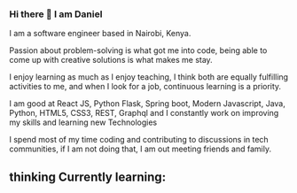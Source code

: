 ### Hi there 👋 I am Daniel

<!--
**mungaiDaniel/mungaiDaniel** is a ✨ _special_ ✨ repository because its `README.md` (this file) appears on your GitHub profile.

Here are some ideas to get you started:

- 🔭 I’m currently working on ...
- 🌱 I’m currently learning ...
- 👯 I’m looking to collaborate on ...
- 🤔 I’m looking for help with ...
- 💬 Ask me about ...
- 📫 How to reach me: ...
- 😄 Pronouns: ...
- ⚡ Fun fact: ...
-->
I am a software engineer based in Nairobi, Kenya.

Passion about problem-solving is what got me into code, being able to come up with creative solutions is what makes me stay.

I enjoy learning as much as I enjoy teaching, I think both are equally fulfilling activities to me, and when I look for a job, continuous learning is a priority.

I am good at React JS, Python Flask, Spring boot, Modern Javascript, Java, Python, HTML5, CSS3, REST, Graphql and I constantly work on improving my skills and learning new Technologies

I spend most of my time coding and contributing to discussions in tech communities, if I am not doing that, I am out meeting friends and family.

## thinking Currently learning:
